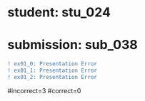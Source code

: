 # student: stu_024
# submission: sub_038

```diff
! ex01_0: Presentation Error
! ex01_1: Presentation Error
! ex01_2: Presentation Error
```
#incorrect=3
#correct=0

